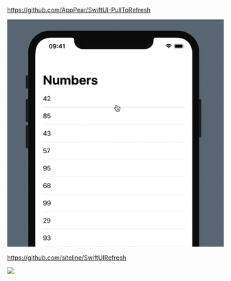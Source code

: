 https://github.com/AppPear/SwiftUI-PullToRefresh

![](https://github.com/AppPear/SwiftUI-PullToRefresh/raw/master/pull.gif)

https://github.com/siteline/SwiftUIRefresh

![](https://github.com/siteline/SwiftUIRefresh/raw/master/docs/demo.gif)
